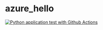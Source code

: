 # azure_hello

[![Python application test with Github Actions](https://github.com/Knavneet/azure_hello/actions/workflows/main.yml/badge.svg)](https://github.com/Knavneet/azure_hello/actions/workflows/main.yml)
